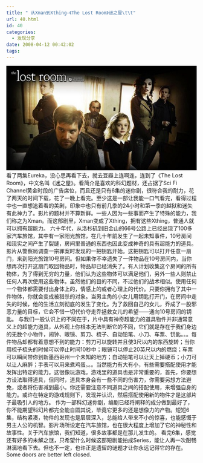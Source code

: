 ```yaml
---
title: " 从Xman到Xthing–《The Lost Room》谜之屋\t\t"
url: 40.html
id: 40
categories:
  - 发现分享
date: 2008-04-12 00:42:02
tags:
---
```


![lost room](../../images//2008/04/desktop-cast-1024.jpg) 看了两集Eureka，没心思再看下去，就去豆瓣上连啊连，连到了《The Lost Room》，中文名叫《迷之屋》。看简介是喜欢的科幻题材，还占据了Sci Fi Channel黄金时段的广告席位，而且还是只有6集的迷你剧，很符合我的耐力，花了两天的时间下载，花了一晚上看完。至少这是一部让我能一口气看完，看得过程中也一直想追着看的美剧，印象中也只有前几季的24小时和第一季的越狱和迷失有此神力了。影片的题材并不算新鲜。一些人因为一些事而产生了特殊的能力，我们称之为Xman。而这部剧里，Xman变成了Xthing，拥有这些Xthing，普通人就可以拥有超能力。 六十年代，从洛杉矶到旧金山的66号公路上已经出现了100多家汽车旅馆，其中有一家阳光旅馆，在几十年前发生了一起未知事件，10号房间和现实之间产生了裂缝，房间里普通的东西也因此变成神奇的具有超能力的道具。影片从警察局调查一宗罪案时发现的一把钥匙开始。这把钥匙可以打开任意一扇门，来到阳光旅馆10号房间。但如果你不幸遗失了一件物品在10号房间内，当你想再次打开这扇门取回物品时，物品却已经消失了。有人计划收集这个房间的所有物体，为了得到无穷的力量，他们认为这些物体可以满足他们，另外一些人则禁止任何人再次使用这些物体。虽然他们的目的不同，不过他们的战术相似。使用任何一个物体都需要付出身体上的，情感上的或者心理上的代价。只要你拥有了其中一件物体，你就会变成被猎杀的对象。当男主角的小女儿用钥匙打开门，在房间中走失的时候，他的生活立刻彻底的发生了变化。为了救回自己的女儿，乔成了一股邪恶力量的目标，它会不惜一切代价夺走乔拯救女儿的希望——通向10号房间的钥匙。 与我们一般认识上的不同在于，片中具有神奇超能力的道具物件并非通常意义上的超能力道具，从外观上你根本无法判断它的不同，它们就是存在于我们身边的无数个小物件，闹钟、眼镜、剪刀、梳子、自动铅笔、小刀、车票、钥匙。。。每件物品却都有着意想不到的能力：剪刀可以旋转并且使3尺以内的东西旋转；当你用梳子梳头的时候可以停止时间10秒中；眼镜可以停止20英尺以内的燃烧；车票可以瞬间带你到新墨西哥州一个未知的地方；自动铅笔可以让天上掉硬币；小刀可以让人麻醉；手表可以用来煮鸡蛋。。。当然能力有大有小，有些需要搭配使用才能发挥出特定的能力。这很像玩游戏。游戏里的道具也是非常重要的，首先，你要想方设法取得道具，但同时，道具本身会有一些不同的伤害力，你需要另想方法避免，或者将伤害减到最小。你还需要注意不同道具之间的搭配使用，来增强自身的能力。或许在特定的游戏规则下，发现并认识，然后搭配使用新的物件才是这部片子最吸引人的地方。 作为一部科幻迷你剧，编剧已经将阐释的成分做到最好了，你不能期望科幻片都完全能自圆其说，毕竟它更多的还是想像力的产物。短短6集，结构紧凑，物件的发现也是层层深入，总能给人带来不小的惊喜，也能感慨于男主人公的机智。影片场所设定在汽车旅馆，也在很大程度上增加了它的神秘性和故事性。关于汽车旅馆，我们知道，很多故事都是在那儿发生的。 看完6集，感觉还有好多的未解之谜，只希望什么时候这部短剧能拍成Series，能让人再一次酣畅淋漓地看下去。但也不一定，也许正是遗留的谜题才让你永远记得它的存在。 Some doors are better left closed.
